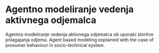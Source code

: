 # Agentno modeliranje vedenja aktivnega odjemalca

Agentno modeliranje vedenja aktivnega odjemalca ob uporabi storitve prilagajanja odjema. 
Agent based modeling explained with the case of prosumer behaviour in socio-technical system.

